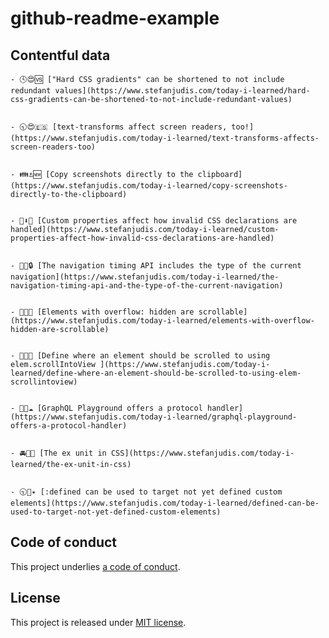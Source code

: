 # github-readme-example

## Contentful data














<!-- CONTENTFUL_START -->

    - 🕓😍🆚 ["Hard CSS gradients" can be shortened to not include redundant values](https://www.stefanjudis.com/today-i-learned/hard-css-gradients-can-be-shortened-to-not-include-redundant-values)
  

    - 🕤😍🇪🇸 [text-transforms affect screen readers, too!](https://www.stefanjudis.com/today-i-learned/text-transforms-affects-screen-readers-too)
  

    - 👪⚓️🆕 [Copy screenshots directly to the clipboard](https://www.stefanjudis.com/today-i-learned/copy-screenshots-directly-to-the-clipboard)
  

    - 🔵⬇️📒 [Custom properties affect how invalid CSS declarations are handled](https://www.stefanjudis.com/today-i-learned/custom-properties-affect-how-invalid-css-declarations-are-handled)
  

    - 🎇💵🔒 [The navigation timing API includes the type of the current navigation](https://www.stefanjudis.com/today-i-learned/the-navigation-timing-api-and-the-type-of-the-current-navigation)
  

    - 🍱🎢💅 [Elements with overflow: hidden are scrollable](https://www.stefanjudis.com/today-i-learned/elements-with-overflow-hidden-are-scrollable)
  

    - 🎀🔳🚟 [Define where an element should be scrolled to using elem.scrollIntoView ](https://www.stefanjudis.com/today-i-learned/define-where-an-element-should-be-scrolled-to-using-elem-scrollintoview)
  

    - 🏦😟☁️ [GraphQL Playground offers a protocol handler](https://www.stefanjudis.com/today-i-learned/graphql-playground-offers-a-protocol-handler)
  

    - 🚘🎦🌓 [The ex unit in CSS](https://www.stefanjudis.com/today-i-learned/the-ex-unit-in-css)
  

    - 🕤📅✴️ [:defined can be used to target not yet defined custom elements](https://www.stefanjudis.com/today-i-learned/defined-can-be-used-to-target-not-yet-defined-custom-elements)
  
<!-- CONTENTFUL_END -->
  
  
  
  
  
  
  
  
  
  
  
  
  

## Code of conduct

This project underlies [a code of conduct](./CODE-OF-CONDUCT.md).

## License

This project is released under [MIT license](./LICENSE).
